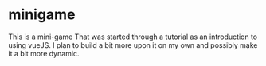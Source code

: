 # minigame
This is a mini-game That was started through a tutorial as an introduction to using vueJS. I plan to build a bit more upon it on my own and possibly make it a bit more dynamic.
